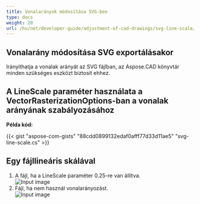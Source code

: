 ```yaml
---
title: Vonalarányok módosítása SVG-ben
type: docs
weight: 20
url: /hu/net/developer-guide/adjustment-of-cad-drawings/svg-line-scale/
---
```



## **Vonalarány módosítása SVG exportálásakor**

Irányíthatja a vonalak arányát az SVG fájlban, az Aspose.CAD könyvtár minden szükséges eszközt biztosít ehhez.

## **A LineScale paraméter használata a VectorRasterizationOptions-ban a vonalak arányának szabályozásához**

**Példa kód:**

{{< gist "aspose-com-gists" "88cdd0899132edaf0afff77d33d11ae5" "svg-line-scale.cs" >}}


## Egy fájllineáris skálával
1. A fájl, ha a LineScale paraméter 0.25-re van állítva.<br>
![Input image](/_assets/guide/svg/line_scale_0.25.png)<br>
1. Fájl, ha nem használ vonalarányozást.<br>
![Input image](/_assets/guide/svg/basic_options.png)<br>
